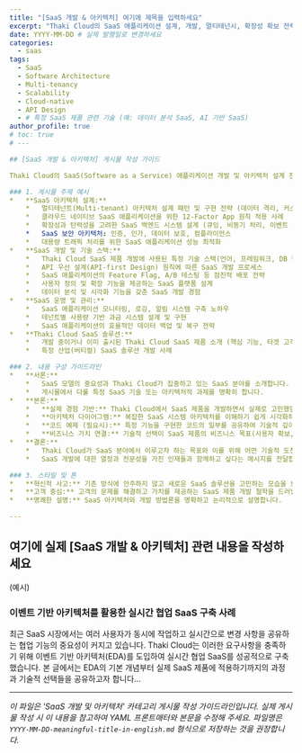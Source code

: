 ```yaml
---
title: "[SaaS 개발 & 아키텍처] 여기에 제목을 입력하세요"
excerpt: "Thaki Cloud의 SaaS 애플리케이션 설계, 개발, 멀티테넌시, 확장성 확보 전략 공유"
date: YYYY-MM-DD # 실제 발행일로 변경하세요
categories:
  - saas
tags:
  - SaaS
  - Software Architecture
  - Multi-tenancy
  - Scalability
  - Cloud-native
  - API Design
  - # 특정 SaaS 제품 관련 기술 (예: 데이터 분석 SaaS, AI 기반 SaaS)
author_profile: true
# toc: true
# --- 

## [SaaS 개발 & 아키텍처] 게시물 작성 가이드

Thaki Cloud의 SaaS(Software as a Service) 애플리케이션 개발 및 아키텍처 설계 전문성을 알리는 게시물을 작성합니다. 혁신적인 SaaS 제품 개발 경험과 기술적 도전 과제 해결 능력을 보여주어, SaaS 개발에 열정적인 인재를 유치하는 것을 목표로 합니다.

### 1. 게시물 주제 예시
*   **SaaS 아키텍처 설계:**
    *   멀티테넌트(Multi-tenant) 아키텍처 설계 패턴 및 구현 전략 (데이터 격리, 커스터마이징 등)
    *   클라우드 네이티브 SaaS 애플리케이션을 위한 12-Factor App 원칙 적용 사례
    *   확장성과 탄력성을 고려한 SaaS 백엔드 시스템 설계 (큐잉, 비동기 처리, 이벤트 기반 아키텍처)
    *   SaaS 보안 아키텍처: 인증, 인가, 데이터 보호, 컴플라이언스
    *   대용량 트래픽 처리를 위한 SaaS 애플리케이션 성능 최적화
*   **SaaS 개발 및 기술 스택:**
    *   Thaki Cloud SaaS 제품 개발에 사용된 특정 기술 스택(언어, 프레임워크, DB 등) 소개 및 선택 이유
    *   API 우선 설계(API-first Design) 원칙에 따른 SaaS 개발 프로세스
    *   SaaS 애플리케이션의 Feature Flag, A/B 테스팅 등 점진적 배포 전략
    *   사용자 정의 및 확장 기능을 제공하는 SaaS 플랫폼 설계
    *   데이터 분석 및 시각화 기능을 갖춘 SaaS 개발 경험
*   **SaaS 운영 및 관리:**
    *   SaaS 애플리케이션 모니터링, 로깅, 알림 시스템 구축 노하우
    *   테넌트별 사용량 기반 과금 시스템 설계 및 구현
    *   SaaS 애플리케이션의 효율적인 데이터 백업 및 복구 전략
*   **Thaki Cloud SaaS 솔루션:**
    *   개발 중이거나 이미 출시된 Thaki Cloud SaaS 제품 소개 (핵심 기능, 타겟 고객, 기술적 특징)
    *   특정 산업(버티컬) SaaS 솔루션 개발 사례

### 2. 내용 구성 가이드라인
*   **서론:**
    *   SaaS 모델의 중요성과 Thaki Cloud가 집중하고 있는 SaaS 분야를 소개합니다.
    *   게시물에서 다룰 특정 SaaS 기술 또는 아키텍처적 과제를 명확히 합니다.
*   **본론:**
    *   **실제 경험 기반:** Thaki Cloud에서 SaaS 제품을 개발하면서 실제로 고민했던 문제, 적용했던 기술, 얻었던 교훈을 중심으로 작성합니다.
    *   **아키텍처 다이어그램:** 복잡한 SaaS 시스템 아키텍처를 이해하기 쉽게 시각화하여 제공합니다.
    *   **코드 예제 (필요시):** 특정 기능을 구현한 코드의 일부를 공유하여 기술적 깊이를 보여줄 수 있습니다. (핵심 로직 위주로 간결하게)
    *   **비즈니스 가치 연결:** 기술적 선택이 SaaS 제품의 비즈니스 목표(사용자 확보, 유지율 증가, 비용 절감 등)와 어떻게 연결되는지 설명하면 좋습니다.
*   **결론:**
    *   Thaki Cloud가 SaaS 분야에서 이루고자 하는 목표와 이를 위해 어떤 기술적 도전을 하고 있는지 요약합니다.
    *   SaaS 개발에 대한 열정과 전문성을 가진 인재들과 함께하고 싶다는 메시지를 전달합니다.

### 3. 스타일 및 톤
*   **혁신적 사고:** 기존 방식에 안주하지 않고 새로운 SaaS 솔루션을 고민하는 모습을 보여줍니다.
*   **고객 중심:** 고객의 문제를 해결하고 가치를 제공하는 SaaS 제품 개발 철학을 드러냅니다.
*   **명쾌한 설명:** SaaS 아키텍처와 개발 방법론을 명확하고 논리적으로 설명합니다.

---
```


## 여기에 실제 [SaaS 개발 & 아키텍처] 관련 내용을 작성하세요

(예시)

### 이벤트 기반 아키텍처를 활용한 실시간 협업 SaaS 구축 사례

최근 SaaS 시장에서는 여러 사용자가 동시에 작업하고 실시간으로 변경 사항을 공유하는 협업 기능의 중요성이 커지고 있습니다. Thaki Cloud는 이러한 요구사항을 충족하기 위해 이벤트 기반 아키텍처(EDA)를 도입하여 실시간 협업 SaaS를 성공적으로 구축했습니다. 본 글에서는 EDA의 기본 개념부터 실제 SaaS 제품에 적용하기까지의 과정과 기술적 선택들을 공유하고자 합니다...

---

_이 파일은 'SaaS 개발 및 아키텍처' 카테고리 게시물 작성 가이드라인입니다. 실제 게시물 작성 시 이 내용을 참고하여 YAML 프론트매터와 본문을 수정해 주세요. 파일명은 `YYYY-MM-DD-meaningful-title-in-english.md` 형식으로 저장하는 것을 권장합니다._
